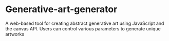 # Generative-art-generator
A web-based tool for creating abstract generative art using JavaScript and the canvas API. Users can control various parameters to generate unique artworks
